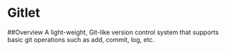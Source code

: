 # Gitlet

##Overview
A light-weight, Git-like version control system that supports basic git operations such as add, commit, log, etc.
